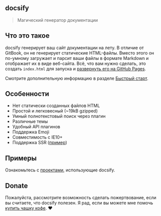 ## docsify

> Магический генератор документации

## Что это такое

docsify генерирует ваш сайт документации на лету. В отличие от GitBook, он не генерирует статические HTML-файлы. Вместо этого он по-умному загружает и парсит ваши файлы в формате Markdown и отображает их в виде веб-сайта. Всё, что вам нужно сделать, это создать `index.html` для запуска и [развернуть его на GitHub Pages](/ru-ru/deploy.md).

Смотрите дополнительную информацию в разделе [Быстрый старт](/ru-ru/quickstart.md).

## Особенности

* Нет статически созданных файлов HTML
* Простой и легковесный (~19kB gzipped)
* Умный полнотекстовый поиск через плагин
* Различные темы
* Удобный API плагинов
* Поддержка Emoji
* Совместимость с IE10+ 
* Поддержка SSR ([пример](https://github.com/QingWei-Li/docsify-ssr-demo))

## Примеры

Ознакомьтесь с [проектами](https://github.com/QingWei-Li/docsify/#showcase), использующие docsify.

## Donate

Пожалуйста, рассмотрите возможность сделать пожертвование, если вы считаете, что docsify полезен. Я рад, если вы можете мне помочь [купить чашку кофе](https://github.com/QingWei-Li/donate). :heart:


